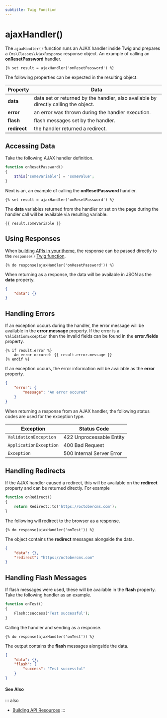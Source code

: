 ```yaml
---
subtitle: Twig Function
---
```

# ajaxHandler()

The `ajaxHandler()` function runs an AJAX handler inside Twig and prepares a `Cms\Classes\AjaxResponse` response object. An example of calling an **onResetPassword** handler.

```twig
{% set result = ajaxHandler('onResetPassword') %}
```

The following properties can be expected in the resulting object.

Property | Data
------------- | -------------
**data** | data set or returned by the handler, also available by directly calling the object.
**error** | an error was thrown during the handler execution.
**flash** | flash messages set by the handler.
**redirect** | the handler returned a redirect.

## Accessing Data

Take the following AJAX handler definition.

```php
function onResetPassword()
{
    $this['someVariable'] = 'someValue';
}
```

Next is an, an example of calling the **onResetPassword** handler.

```twig
{% set result = ajaxHandler('onResetPassword') %}
```

The **data** variables returned from the handler or set on the page during the handler call will be available via resulting variable.

```twig
{{ result.someVariable }}
```

## Using Responses

When [building APIs in your theme](../../cms/resources/building-apis.md), the response can be passed directly to  the `response()` [Twig function](./response.md).

```twig
{% do response(ajaxHandler('onResetPassword')) %}
```

When returning as a response, the data will be available in JSON as the **data** property.

```json
{
    "data": {}
}
```

## Handling Errors

If an exception occurs during the handler, the error message will be available in the **error.message** property. If the error is a `ValidationException` then the invalid fields can be found in the **error.fields** property.

```twig
{% if result.error %}
    An error occured: {{ result.error.message }}
{% endif %}
```

If an exception occurs, the error information will be available as the **error** property.

```json
{
    "error": {
        "message": "An error occured"
    }
}
```

When returning a response from an AJAX handler, the following status codes are used for the exception type.

Exception | Status Code
------------- | -------------
`ValidationException` | 422 Unprocessable Entity
`ApplicationException` | 400 Bad Request
`Exception` | 500 Internal Server Error

## Handling Redirects

If the AJAX handler caused a redirect, this will be available on the **redirect** property and can be returned directly. For example

```php
function onRedirect()
{
    return Redirect::to('https://octobercms.com');
}
```

The following will redirect to the browser as a response.

```twig
{% do response(ajaxHandler('onTest')) %}
```

The object contains the **redirect** messages alongside the data.

```json
{
    "data": {},
    "redirect": "https://octobercms.com"
}
```

## Handling Flash Messages

If flash messages were used, these will be available in the **flash** property. Take the following handler as an example.

```php
function onTest()
{
    Flash::success('Test successful');
}
```

Calling the handler and sending as a response.

```twig
{% do response(ajaxHandler('onTest')) %}
```

The output contains the **flash** messages alongside the data.

```json
{
    "data": {},
    "flash": {
        "success": "Test successful"
    }
}
```

#### See Also

::: also
* [Building API Resources](../../cms/resources/building-apis.md)
:::
